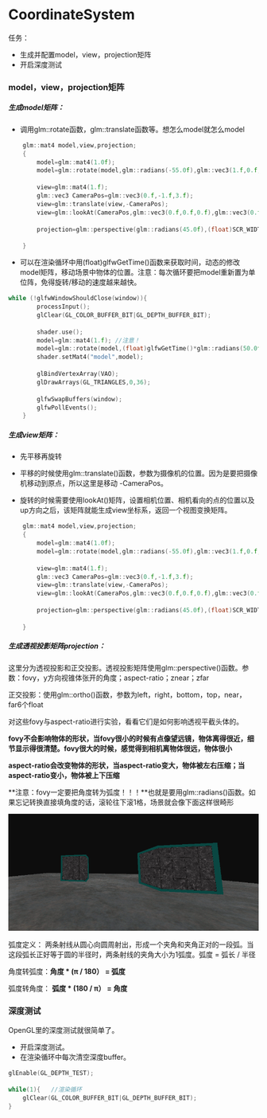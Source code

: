 # CoordinateSystem

任务：

- 生成并配置model，view，projection矩阵
- 开启深度测试

### model，view，projection矩阵

##### 生成model矩阵：

- 调用glm::rotate函数，glm::translate函数等。想怎么model就怎么model

```c++
	glm::mat4 model,view,projection;
    {
        model=glm::mat4(1.0f);
        model=glm::rotate(model,glm::radians(-55.0f),glm::vec3(1.f,0.f,0.f));//这里让物体绕(1.f,0.f,0.f)旋转-55度

        view=glm::mat4(1.f);
        glm::vec3 CameraPos=glm::vec3(0.f,-1.f,3.f);
        view=glm::translate(view,-CameraPos);
        view=glm::lookAt(CameraPos,glm::vec3(0.f,0.f,0.f),glm::vec3(0.f,1.0f,0.f));

        projection=glm::perspective(glm::radians(45.0f),(float)SCR_WIDTH/SCR_HEIGHT,0.1f,100.0f);

    }
```

- 可以在渲染循环中用(float)glfwGetTime()函数来获取时间，动态的修改model矩阵，移动场景中物体的位置。注意：每次循环要把model重新置为单位阵，免得旋转/移动的速度越来越快。

```c++
while (!glfwWindowShouldClose(window)){
        processInput();
        glClear(GL_COLOR_BUFFER_BIT|GL_DEPTH_BUFFER_BIT);

        shader.use();
        model=glm::mat4(1.f); //注意！
        model=glm::rotate(model,(float)glfwGetTime()*glm::radians(50.0f),glm::vec3(0.5f,1.f,0.f));
        shader.setMat4("model",model);
    
        glBindVertexArray(VAO);
        glDrawArrays(GL_TRIANGLES,0,36);

        glfwSwapBuffers(window);
        glfwPollEvents();
    }
```

##### 生成view矩阵：

- 先平移再旋转

- 平移的时候使用glm::translate()函数，参数为摄像机的位置。因为是要把摄像机移动到原点，所以这里是移动 -CameraPos。

- 旋转的时候需要使用lookAt()矩阵，设置相机位置、相机看向的点的位置以及up方向之后，该矩阵就能生成view坐标系，返回一个视图变换矩阵。

```c++
	glm::mat4 model,view,projection;
    {
        model=glm::mat4(1.0f);
        model=glm::rotate(model,glm::radians(-55.0f),glm::vec3(1.f,0.f,0.f));//这里让物体绕(1.f,0.f,0.f)旋转-55度

        view=glm::mat4(1.f);
        glm::vec3 CameraPos=glm::vec3(0.f,-1.f,3.f);
        view=glm::translate(view,-CameraPos);
        view=glm::lookAt(CameraPos,glm::vec3(0.f,0.f,0.f),glm::vec3(0.f,1.0f,0.f));

        projection=glm::perspective(glm::radians(45.0f),(float)SCR_WIDTH/SCR_HEIGHT,0.1f,100.0f);

    }
```

##### 生成透视投影矩阵projection：

这里分为透视投影和正交投影。透视投影矩阵使用glm::perspective()函数。参数：fovy，y方向视锥体张开的角度；aspect-ratio；znear；zfar

正交投影：使用glm::ortho()函数，参数为left，right，bottom，top，near，far6个float

对这些fovy与aspect-ratio进行实验，看看它们是如何影响透视平截头体的。

**fovy不会影响物体的形状，当fovy很小的时候有点像望远镜，物体离得很近，细节显示得很清楚。fovy很大的时候，感觉得到相机离物体很远，物体很小**

**aspect-ratio会改变物体的形状，当aspect-ratio变大，物体被左右压缩；当aspect-ratio变小，物体被上下压缩**

**注意：fovy一定要把角度转为弧度！！！**也就是要用glm::radians()函数。如果忘记转换直接填角度的话，滚轮往下滚1格，场景就会像下面这样很畸形

![mkdocs](images/perspectiveError.png)

弧度定义： 两条射线从圆心向圆周射出，形成一个夹角和夹角正对的一段弧。当这段弧长正好等于圆的半径时，两条射线的夹角大小为1弧度。弧度 = 弧长 / 半径

角度转弧度：**角度 \* (π / 180） = 弧度**

弧度转角度： **弧度 \* (180 / π） = 角度**

### 深度测试

OpenGL里的深度测试就很简单了。

- 开启深度测试。
- 在渲染循环中每次清空深度buffer。

```c++
glEnable(GL_DEPTH_TEST);  

while(1){   //渲染循环
	glClear(GL_COLOR_BUFFER_BIT|GL_DEPTH_BUFFER_BIT);
}
```
